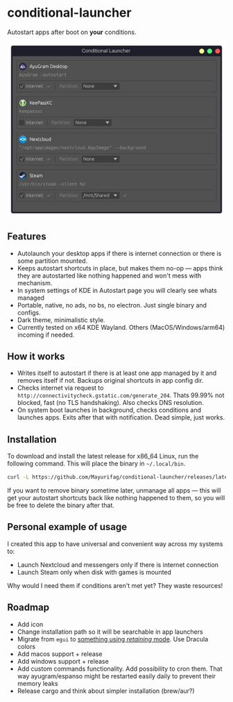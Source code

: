 # conditional-launcher

Autostart apps after boot on **your** conditions.

![Screenshot](Screenshot.webp)

## Features

- Autolaunch your desktop apps if there is internet connection or there is some
  partition mounted.
- Keeps autostart shortcuts in place, but makes them no-op — apps think they are
  autostarted like nothing happened and won't mess with mechanism.
- In system settings of KDE in Autostart page you will clearly see whats managed
- Portable, native, no ads, no bs, no electron. Just single binary and configs.
- Dark theme, minimalistic style.
- Currently tested on x64 KDE Wayland. Others (MacOS/Windows/arm64) incoming if
  needed.

## How it works

- Writes itself to autostart if there is at least one app managed by it and removes
  itself if not. Backups original shortcuts in app config dir.
- Checks internet via request to
  `http://connectivitycheck.gstatic.com/generate_204`. Thats 99.99% not blocked,
  fast (no TLS handshaking). Also checks DNS resolution.
- On system boot launches in background, checks conditions and launches apps.
  Exits after that with notification. Dead simple, just works.

## Installation

To download and install the latest release for x86_64 Linux, run the following
command. This will place the binary in `~/.local/bin`.

```bash
curl -L https://github.com/Mayurifag/conditional-launcher/releases/latest/download/conditional-launcher-linux-x86_64 -o ~/.local/bin/conditional-launcher && chmod +x ~/.local/bin/conditional-launcher && ~/.local/bin/conditional-launcher
```

If you want to remove binary sometime later, unmanage all apps — this will get
your autostart shortcuts back like nothing happened to them, so you will be
free to delete the binary after that.

## Personal example of usage

I created this app to have universal and convenient way across my systems to:

- Launch Nextcloud and messengers only if there is internet connection
- Launch Steam only when disk with games is mounted

Why would I need them if conditions aren't met yet? They waste resources!

## Roadmap

- Add icon
- Change installation path so it will be searchable in app launchers
- Migrate from `egui` to [something using *retaining* mode](https://github.com/emilk/egui?tab=readme-ov-file#why-immediate-mode). Use Dracula colors
- Add macos support + release
- Add windows support + release
- Add custom commands functionality. Add possibility to cron them. That way
  ayugram/espanso might be restarted easily daily to prevent their memory leaks
- Release cargo and think about simpler installation (brew/aur?)
